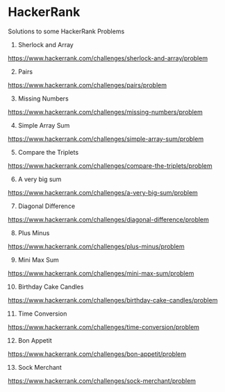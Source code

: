 # HackerRank
Solutions to some HackerRank Problems

1. Sherlock and Array

https://www.hackerrank.com/challenges/sherlock-and-array/problem

2. Pairs

https://www.hackerrank.com/challenges/pairs/problem

3. Missing Numbers

https://www.hackerrank.com/challenges/missing-numbers/problem

4. Simple Array Sum

https://www.hackerrank.com/challenges/simple-array-sum/problem

5. Compare the Triplets

https://www.hackerrank.com/challenges/compare-the-triplets/problem

6. A very big sum

https://www.hackerrank.com/challenges/a-very-big-sum/problem

7. Diagonal Difference

https://www.hackerrank.com/challenges/diagonal-difference/problem

8. Plus Minus

https://www.hackerrank.com/challenges/plus-minus/problem

9. Mini Max Sum

https://www.hackerrank.com/challenges/mini-max-sum/problem

10. Birthday Cake Candles

https://www.hackerrank.com/challenges/birthday-cake-candles/problem

11. Time Conversion

https://www.hackerrank.com/challenges/time-conversion/problem

12. Bon Appetit

https://www.hackerrank.com/challenges/bon-appetit/problem

13. Sock Merchant

https://www.hackerrank.com/challenges/sock-merchant/problem





